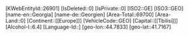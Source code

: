 ﻿---
location: [41.7167,44.7833]
type: Country
tags: [geo/Country]
---
[KWebEntityId::26901]
[IsDeleted::0]
[IsPrivate::0]
[ISO2::GE]
[ISO3::GEO]
[name-en::Georgia]
[name-de::Georgien]
[Area-Total::69700]
[Area-Land::0]
[Continent::[[Europe]]]
[VehicleCode::GEO]
[Capital::[[Tbilisi]]]
[Alcohol-l::6.4]
[Language-Id::]
[geo-lon::44.7833]
[geo-lat::41.7167]

